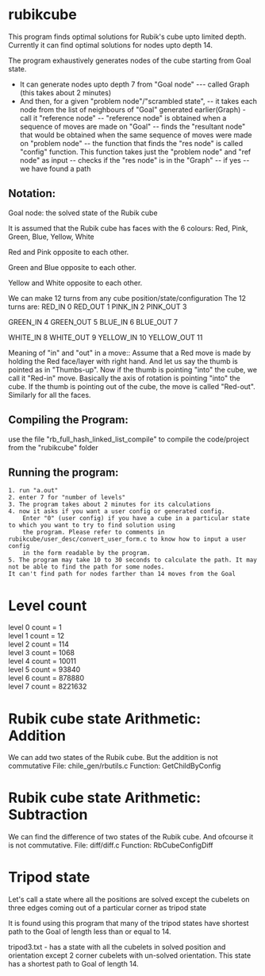 # rubikcube
This program finds optimal solutions for Rubik's cube upto limited depth. Currently it can find optimal solutions for nodes upto depth 14.

The program exhaustively generates nodes of the cube starting from Goal state.
- It can generate nodes upto depth 7 from "Goal node" --- called Graph (this takes about 2 minutes)
- And then, for a given "problem node"/"scrambled state",
    -- it takes each node from the list of neighbours of "Goal" generated earlier(Graph) - call it "reference node"
       -- "reference node" is obtained when a sequence of moves are made on "Goal"
       -- finds the "resultant node" that would be obtained when the same sequence of moves were made on "problem node"
          -- the function that finds the "res node" is called "config" function. This function takes just the "problem node"
          and "ref node" as input
       -- checks if the "res node" is in the "Graph"
       -- if yes -- we have found a path

## Notation:
Goal node: the solved state of the Rubik cube

It is assumed that the Rubik cube has faces with the 6 colours:
        Red,
        Pink,
        Green,
        Blue,
        Yellow,
        White
        
Red and Pink opposite to each other.

Green and Blue opposite to each other.

Yellow and White opposite to each other.

We can make 12 turns from any cube position/state/configuration
The 12 turns are:
  RED_IN 0
  RED_OUT 1
  PINK_IN 2
  PINK_OUT 3
  
  GREEN_IN 4
  GREEN_OUT 5
  BLUE_IN 6
  BLUE_OUT 7
  
  WHITE_IN 8
  WHITE_OUT 9
  YELLOW_IN 10
  YELLOW_OUT 11
 
 Meaning of "in" and "out" in a move::
     Assume that a Red move is made by holding the Red face/layer with right hand. And let us say the thumb is pointed as in "Thumbs-up". Now if the thumb is pointing "into" the cube, we call it "Red-in" move. Basically the axis of rotation is pointing "into" the cube. If the thumb is pointing out of the cube, the move is called "Red-out". Similarly for all the faces.

## Compiling the Program:
use the file "rb_full_hash_linked_list_compile" to compile the code/project from the "rubikcube" folder

## Running the program:
    1. run "a.out"
    2. enter 7 for "number of levels"
    3. The program takes about 2 minutes for its calculations
    4. now it asks if you want a user config or generated config.
        Enter "0" (user config) if you have a cube in a particular state to which you want to try to find solution using
        the program. Please refer to comments in rubikcube/user_desc/convert_user_form.c to know how to input a user config
        in the form readable by the program.
    5. The program may take 10 to 30 seconds to calculate the path. It may not be able to find the path for some nodes.
    It can't find path for nodes farther than 14 moves from the Goal
        
# Level count
level 0 count =      1  
level 1 count =     12  
level 2 count =    114  
level 3 count =   1068  
level 4 count =  10011  
level 5 count =  93840  
level 6 count = 878880  
level 7 count = 8221632  

# Rubik cube state Arithmetic: Addition
We can add two states of the Rubik cube. But the addition is not commutative
File: chile_gen/rbutils.c
Function: GetChildByConfig
# Rubik cube state Arithmetic: Subtraction
We can find the difference of two states of the Rubik cube. And ofcourse it is not commutative.
File: diff/diff.c
Function: RbCubeConfigDiff

# Tripod state
 Let's call a state where all the positions are solved except the cubelets on three edges coming out of a particular corner as
 tripod state
 
 It is found using this program that many of the tripod states have shortest path to the Goal of length less than or equal
 to 14.
 
 tripod3.txt - has a state with all the cubelets in solved position and orientation except 2 corner cubelets with
 un-solved orientation. This state has a shortest path to Goal of length 14.
